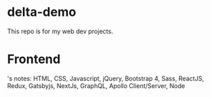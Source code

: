 # delta-demo
This repo is for my web dev projects.

# Frontend
's notes: HTML, CSS, Javascript, jQuery, Bootstrap 4, Sass, ReactJS, Redux, Gatsbyjs, NextJs, GraphQL, Apollo Client/Server, Node